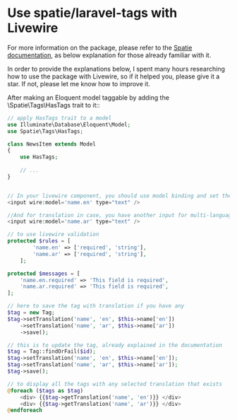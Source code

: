 
# Use spatie/laravel-tags with Livewire


For more information on the package, please refer to the [Spatie documentation](https://spatie.be/docs/laravel-tags), as below explanation for those already familiar with it.

In order to provide the explanations below, I spent many hours researching how to use the package with Livewire, so if it helped you, please give it a star. If not, please let me know how to improve it.

After making an Eloquent model taggable by adding the \Spatie\Tags\HasTags trait to it::

```php
// apply HasTags trait to a model
use Illuminate\Database\Eloquent\Model;
use Spatie\Tags\HasTags;

class NewsItem extends Model
{
    use HasTags;
    
    // ...
}
```

```php

// In your livewire component, you should use model binding and set the wire model:
<input wire:model='name.en' type="text" />

//And for translation in case, you have another input for multi-language functionality
<input wire:model='name.ar' type="text" />

// to use livewire validation
protected $rules = [
        'name.en' => ['required', 'string'],
        'name.ar' => ['required', 'string'],
    ];

protected $messages = [
    'name.en.required' => 'This field is required',
    'name.ar.required' => 'This field is required',
];

// here to save the tag with translation if you have any
$tag = new Tag;
$tag->setTranslation('name', 'en', $this->name['en'])
    ->setTranslation('name', 'ar', $this->name['ar'])
    ->save();

// this is to update the tag, already explained in the documentation
$tag = Tag::findOrFail($id);
$tag->setTranslation('name', 'en', $this->name['en']);
$tag->setTranslation('name', 'ar', $this->name['ar']);
$tag->save();

// to display all the tags with any selected translation that exists
@foreach ($tags as $tag)
    <div> {{$tag->getTranslation('name', 'en')}} </div>
    <div> {{$tag->getTranslation('name', 'ar')}} </div>
@endforeach
```

